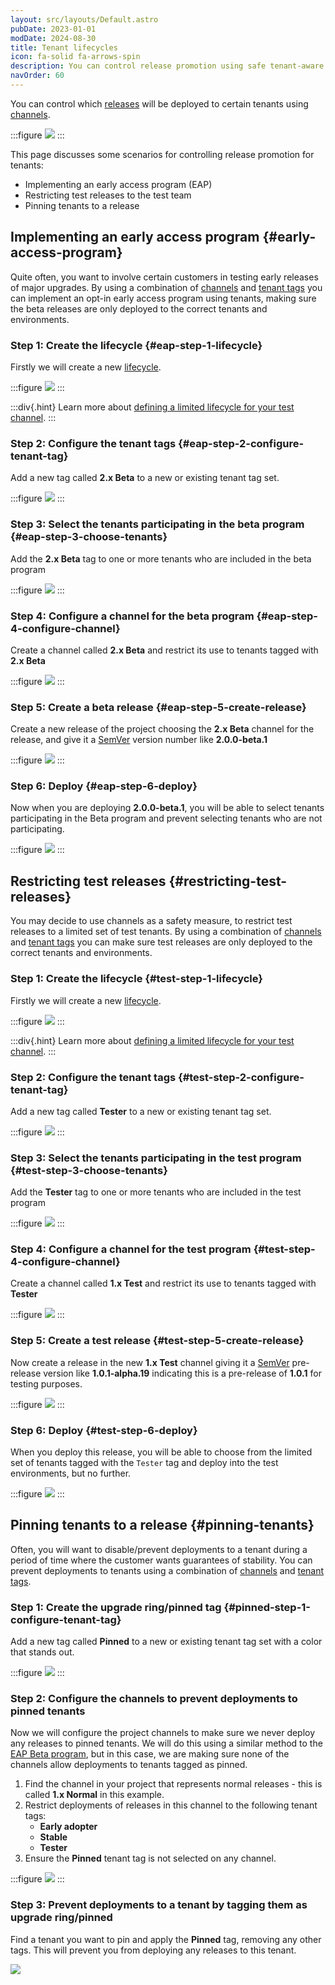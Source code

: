 ```yaml
---
layout: src/layouts/Default.astro
pubDate: 2023-01-01
modDate: 2024-08-30
title: Tenant lifecycles
icon: fa-solid fa-arrows-spin
description: You can control release promotion using safe tenant-aware lifecycles.
navOrder: 60
---
```


You can control which [releases](/docs/releases/) will be deployed to certain tenants using [channels](/docs/releases/channels).

:::figure
![](/docs/tenants/images/channel-restrict-by-tenant.png)
:::

This page discusses some scenarios for controlling release promotion for tenants:

- Implementing an early access program (EAP)
- Restricting test releases to the test team
- Pinning tenants to a release

## Implementing an early access program {#early-access-program}

Quite often, you want to involve certain customers in testing early releases of major upgrades. By using a combination of [channels](/docs/releases/channels/) and [tenant tags](/docs/tenants/tenant-tags) you can implement an opt-in early access program using tenants, making sure the beta releases are only deployed to the correct tenants and environments.

### Step 1: Create the lifecycle {#eap-step-1-lifecycle}

Firstly we will create a new [lifecycle](/docs/releases/lifecycles).

:::figure
![](/docs/tenants/images/multi-tenant-limited-lifecycle.png)
:::

:::div{.hint}
Learn more about [defining a limited lifecycle for your test channel](/docs/releases/channels).
:::

### Step 2: Configure the tenant tags {#eap-step-2-configure-tenant-tag}

Add a new tag called **2.x Beta** to a new or existing tenant tag set.

:::figure
![](/docs/tenants/images/multi-tenant-beta-tenant-tags.png)
:::

### Step 3: Select the tenants participating in the beta program {#eap-step-3-choose-tenants}

Add the **2.x Beta** tag to one or more tenants who are included in the beta program

:::figure
![](/docs/tenants/images/multi-tenant-beta-tester.png)
:::

### Step 4: Configure a channel for the beta program {#eap-step-4-configure-channel}

Create a channel called **2.x Beta** and restrict its use to tenants tagged with **2.x Beta**

:::figure
![](/docs/tenants/images/multi-tenant-beta-channel.png)
:::

### Step 5: Create a beta release {#eap-step-5-create-release}

Create a new release of the project choosing the **2.x Beta** channel for the release, and give it a [SemVer](http://semver.org/) version number like **2.0.0-beta.1**

:::figure
![](/docs/tenants/images/multi-tenant-create-beta-release.png)
:::

### Step 6: Deploy {#eap-step-6-deploy}

Now when you are deploying **2.0.0-beta.1**, you will be able to select tenants participating in the Beta program and prevent selecting tenants who are not participating.

:::figure
![](/docs/tenants/images/multi-tenant-deploy-beta-tenants.png)
:::

## Restricting test releases {#restricting-test-releases}

You may decide to use channels as a safety measure, to restrict test releases to a limited set of test tenants. By using a combination of [channels](/docs/releases/channels/) and [tenant tags](/docs/tenants/tenant-tags) you can make sure test releases are only deployed to the correct tenants and environments.

### Step 1: Create the lifecycle {#test-step-1-lifecycle}

Firstly we will create a new [lifecycle](/docs/releases/lifecycles).

:::figure
![](/docs/tenants/images/multi-tenant-limited-lifecycle.png)
:::

:::div{.hint}
Learn more about [defining a limited lifecycle for your test channel](/docs/releases/channels).
:::

### Step 2: Configure the tenant tags {#test-step-2-configure-tenant-tag}

Add a new tag called **Tester** to a new or existing tenant tag set.

:::figure
![](/docs/tenants/images/multi-tenant-tester-tenant-tags.png)
:::

### Step 3: Select the tenants participating in the test program {#test-step-3-choose-tenants}

Add the **Tester** tag to one or more tenants who are included in the test program

:::figure
![](/docs/tenants/images/multi-tenant-tester.png)
:::

### Step 4: Configure a channel for the test program {#test-step-4-configure-channel}

Create a channel called **1.x Test** and restrict its use to tenants tagged with **Tester**

:::figure
![](/docs/tenants/images/multi-tenant-test-channel.png)
:::

### Step 5: Create a test release {#test-step-5-create-release}

Now create a release in the new **1.x Test** channel giving it a [SemVer](http://semver.org/) pre-release version like **1.0.1-alpha.19** indicating this is a pre-release of **1.0.1** for testing purposes.

:::figure
![](/docs/tenants/images/multi-tenant-create-test-release.png)
:::

### Step 6: Deploy {#test-step-6-deploy}

When you deploy this release, you will be able to choose from the limited set of tenants tagged with the `Tester` tag and deploy into the test environments, but no further.

:::figure
![](/docs/tenants/images/multi-tenant-deploy-test-tenants.png)
:::

## Pinning tenants to a release {#pinning-tenants}

Often, you will want to disable/prevent deployments to a tenant during a period of time where the customer wants guarantees of stability. You can prevent deployments to tenants using a combination of [channels](/docs/releases/channels/) and [tenant tags](/docs/tenants/tenant-tags).

### Step 1: Create the upgrade ring/pinned tag {#pinned-step-1-configure-tenant-tag}

Add a new tag called **Pinned** to a new or existing tenant tag set with a color that stands out.

:::figure
![](/docs/tenants/images/multi-tenant-upgrade-ring-pinned.png)
:::

### Step 2: Configure the channels to prevent deployments to pinned tenants

Now we will configure the project channels to make sure we never deploy any releases to pinned tenants. We will do this using a similar method to the [EAP Beta program](#early-access-program), but in this case, we are making sure none of the channels allow deployments to tenants tagged as pinned.

1. Find the channel in your project that represents normal releases - this is called **1.x Normal** in this example.
1. Restrict deployments of releases in this channel to the following tenant tags: 
    - **Early adopter**
    - **Stable**
    - **Tester**
1. Ensure the **Pinned** tenant tag is not selected on any channel.

:::figure
![](/docs/tenants/images/multi-tenant-pinned-tenants.png)
:::

### Step 3: Prevent deployments to a tenant by tagging them as upgrade ring/pinned

Find a tenant you want to pin and apply the **Pinned** tag, removing any other tags. This will prevent you from deploying any releases to this tenant.

![](/docs/tenants/images/multi-tenant-pinned-tenant-upgrade-ring.png)
